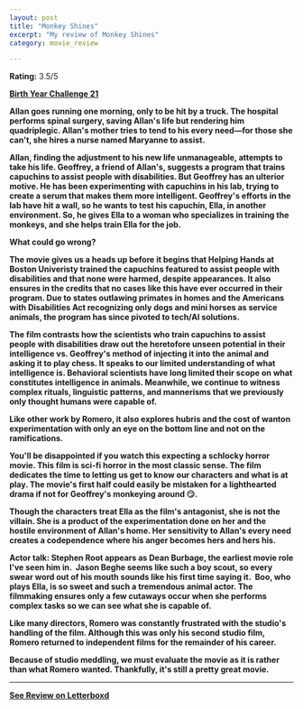 ```yaml
---
layout: post
title: "Monkey Shines"
excerpt: "My review of Monkey Shines"
category: movie_review

---
```


**Rating:** 3.5/5

<b><a href="https://boxd.it/sWI7Y/detail">Birth Year Challenge 21</a>

Allan goes running one morning, only to be hit by a truck. The hospital performs spinal surgery, saving Allan's life but rendering him quadriplegic. Allan's mother tries to tend to his every need—for those she can't, she hires a nurse named Maryanne to assist.

Allan, finding the adjustment to his new life unmanageable, attempts to take his life. Geoffrey, a friend of Allan's, suggests a program that trains capuchins to assist people with disabilities. But Geoffrey has an ulterior motive. He has been experimenting with capuchins in his lab, trying to create a serum that makes them more intelligent. Geoffrey's efforts in the lab have hit a wall, so he wants to test his capuchin, Ella, in another environment. So, he gives Ella to a woman who specializes in training the monkeys, and she helps train Ella for the job.

What could go wrong?

The movie gives us a heads up before it begins that Helping Hands at Boston Univeristy trained the capuchins featured to assist people with disabilities and that none were harmed, despite appearances. It also ensures in the credits that no cases like this have ever occurred in their program. Due to states outlawing primates in homes and the Americans with Disabilities Act recognizing only dogs and mini horses as service animals, the program has since pivoted to tech/AI solutions.

The film contrasts how the scientists who train capuchins to assist people with disabilities draw out the heretofore unseen potential in their intelligence vs. Geoffrey's method of injecting it into the animal and asking it to play chess. It speaks to our limited understanding of what intelligence is. Behavioral scientists have long limited their scope on what constitutes intelligence in animals. Meanwhile, we continue to witness complex rituals, linguistic patterns, and mannerisms that we previously only thought humans were capable of.

Like other work by Romero, it also explores hubris and the cost of wanton experimentation with only an eye on the bottom line and not on the ramifications.

You'll be disappointed if you watch this expecting a schlocky horror movie. This film is sci-fi horror in the most classic sense. The film dedicates the time to letting us get to know our characters and what is at play. The movie's first half could easily be mistaken for a lighthearted drama if not for Geoffrey's monkeying around 😏.

Though the characters treat Ella as the film's antagonist, she is not the villain. She is a product of the experimentation done on her and the hostile environment of Allan's home. Her sensitivity to Allan's every need creates a codependence where his anger becomes hers and hers his.

<b>Actor talk:</b>
Stephen Root appears as Dean Burbage, the earliest movie role I've seen him in. 
Jason Beghe seems like such a boy scout, so every swear word out of his mouth sounds like his first time saying it. 
Boo, who plays Ella, is so sweet and such a tremendous animal actor. The filmmaking ensures only a few cutaways occur when she performs complex tasks so we can see what she is capable of.

Like many directors, Romero was constantly frustrated with the studio's handling of the film. Although this was only his second studio film, Romero returned to independent films for the remainder of his career.

Because of studio meddling, we must evaluate the movie as it is rather than what Romero wanted. Thankfully, it's still a pretty great movie.

<hr>

[See Review on Letterboxd](https://boxd.it/8K1qmH)

